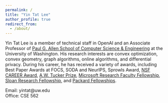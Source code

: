 ```yaml
---
permalink: /
title: "Yin Tat Lee"
author_profile: true
redirect_from: 
  - /about/
---
```



Yin Tat Lee is a member of technical staff in OpenAI and an Associate Professor of [Paul G. Allen School of Computer Science & Engineering](https://www.cs.washington.edu/) at the University of Washington. His research interests are convex optimization, convex geometry, graph algorithms, online algorithms, and differential privacy. During his career, he has received a variety of awards, including Best Paper Awards at FOCS, SODA and NeurIPS, Sprowls Award, [NSF CAREER Award](https://www.nsf.gov/awardsearch/showAward?AWD_ID=1749609), [A.W. Tucker Prize](http://www.mathopt.org/?nav=tucker), [Microsoft Research Faculty Fellowship](https://www.microsoft.com/en-us/research/academic-program/faculty-fellowship/), [Sloan Research Fellowship](https://sloan.org/fellowships/), and [Packard Fellowships](https://www.packard.org/what-we-fund/science/packard-fellowships-for-science-and-engineering/).

Email: yintat@<span style="display: none;">ignoreme-</span>uw.edu<br>
Office: CSE 562
